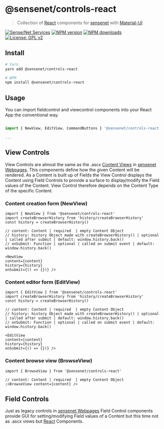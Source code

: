 # @sensenet/controls-react

> Collection of [React](https://facebook.github.io/react/) components for [sensenet](https://www.sensenet.com/) with [Material-UI](https://github.com/mui-org/material-ui)

[![Sense/Net Services](https://img.shields.io/badge/sensenet-7.0.0--beta3%20tested-green.svg)](https://github.com/SenseNet/sensenet/releases/tag/v7.0.0-beta3)
[![NPM version](https://img.shields.io/npm/v/@sensenet/controls-react.svg?style=flat)](https://www.npmjs.com/package/@sensenet/controls-react)
[![NPM downloads](https://img.shields.io/npm/dt/@sensenet/controls-react.svg?style=flat)](https://www.npmjs.com/package/@sensenet/controls-react)
[![License: GPL v2](https://img.shields.io/badge/License-GPL%20v2-blue.svg)](https://www.gnu.org/licenses/old-licenses/gpl-2.0.en.html)

## Install

```bash
# Yarn
yarn add @sensenet/controls-react

# NPM
npm install @sensenet/controls-react
```

## Usage

You can import fieldcontrol and viewcontrol components into your React App the conventional way.

```ts

import { NewView, EditView, CommandButtons } '@sensenet/controls-react';

...

```

## View Controls

View Controls are almost the same as the .ascx [Content Views](http://wiki.sensenet.com/Content_View) in [sensenet Webpages](https://github.com/SenseNet/sn-webpages). This components define how the given Content will be rendered. As a Content is built up of Fields the View Control displays the Content using Field Controls to provide a surface to display/modify the Field values of the Content. View Control therefore depends on the Content Type of the specific Content.

### Content creation form (NewView)

```tsx
import { NewView } from '@sensenet/controls-react'
import createBrowserHistory from 'history/createBrowserHistory'
const history = createBrowserHistory()

// content: Content | required  | empty Content Object
// history: history Object made with createBrowserHistory() | optional | called after submit | default: window.history.back()
// onSubmit: Function | optional | called on submit event | default: window.history.back()

<NewView
content={content}
history={history}
onSubmit={() => {})} />
```

### Content editor form (EditView)

```tsx
import { EditView } from '@sensenet/controls-react'
import createBrowserHistory from 'history/createBrowserHistory'
const history = createBrowserHistory()

// content: Content | required  | empty Content Object
// history: history Object made with createBrowserHistory() | optional | called after submit | default: window.history.back()
// onSubmit: Function | optional | called on submit event | default: window.history.back()

<EditView
content={content}
history={history}
onSubmit={() => {})} />
```

### Content browse view (BrowseView)

```tsx
import { BrowseView } from '@sensenet/controls-react'

// content: Content | required  | empty Content Object
;<BrowseView content={content} />
```

## Field Controls

Just as legacy controls in [sensenet Webpages](https://github.com/SenseNet/sn-webpages) Field Control components provide GUI for setting/modifying Field values of a Content but this time not as .ascx views but [React](https://facebook.github.io/react/) Components.
